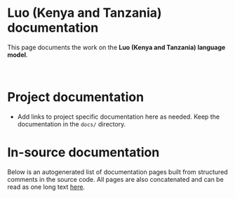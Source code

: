 # Luo (Kenya and Tanzania) documentation

This page documents the work on the **Luo (Kenya and Tanzania) language model**. 

<a href="https://giellalt.github.io/MaturityClassification.html"><img src="https://img.shields.io/badge/Maturity-Experiment-black.svg" height="15"/></a>
<a href="https://www.gnu.org/licenses/gpl-3.0"><img src="https://img.shields.io/badge/Lic-GPLv3-blue.svg" height="15"/></a>
<a href="https://github.com/giellalt/lang-luo/issues"><img src="https://img.shields.io/github/issues/giellalt/lang-luo" height="15"/></a>
<a href="https://github.com/giellalt/lang-luo/actions"><img src="https://github.com/giellalt/lang-luo/workflows/Speller%20CI+CD/badge.svg" height="15"/></a>

# Project documentation

* Add links to project specific documentation here as needed. Keep the documentation in the `docs/` directory.

# In-source documentation

Below is an autogenerated list of documentation pages built from structured comments in the source code. All pages are also concatenated and can be read as one long text [here](luo.md).

